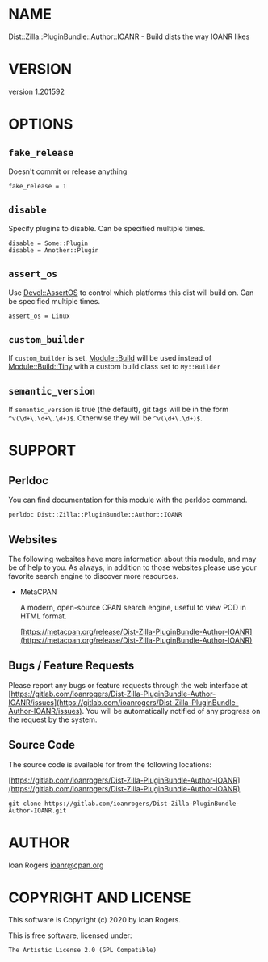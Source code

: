 # NAME

Dist::Zilla::PluginBundle::Author::IOANR - Build dists the way IOANR likes

# VERSION

version 1.201592

# OPTIONS

## `fake_release`

Doesn't commit or release anything

```
fake_release = 1
```

## `disable`

Specify plugins to disable. Can be specified multiple times.

```
disable = Some::Plugin
disable = Another::Plugin
```

## `assert_os`

Use [Devel::AssertOS](https://metacpan.org/pod/Devel%3A%3AAssertOS) to control which platforms this dist will build on.
Can be specified multiple times.

```
assert_os = Linux
```

## `custom_builder`

If `custom_builder` is set, [Module::Build](https://metacpan.org/pod/Module%3A%3ABuild) will be used instead of
[Module::Build::Tiny](https://metacpan.org/pod/Module%3A%3ABuild%3A%3ATiny) with a custom build class set to `My::Builder`

## `semantic_version`

If `semantic_version` is true (the default), git tags will be in the form
`^v(\d+\.\d+\.\d+)$`. Otherwise they will be `^v(\d+\.\d+)$`.

# SUPPORT

## Perldoc

You can find documentation for this module with the perldoc command.

```
perldoc Dist::Zilla::PluginBundle::Author::IOANR
```

## Websites

The following websites have more information about this module, and may be of help to you. As always,
in addition to those websites please use your favorite search engine to discover more resources.

- MetaCPAN

    A modern, open-source CPAN search engine, useful to view POD in HTML format.

    [https://metacpan.org/release/Dist-Zilla-PluginBundle-Author-IOANR](https://metacpan.org/release/Dist-Zilla-PluginBundle-Author-IOANR)

## Bugs / Feature Requests

Please report any bugs or feature requests through the web interface at [https://gitlab.com/ioanrogers/Dist-Zilla-PluginBundle-Author-IOANR/issues](https://gitlab.com/ioanrogers/Dist-Zilla-PluginBundle-Author-IOANR/issues).
You will be automatically notified of any progress on the request by the system.

## Source Code

The source code is available for from the following locations:

[https://gitlab.com/ioanrogers/Dist-Zilla-PluginBundle-Author-IOANR](https://gitlab.com/ioanrogers/Dist-Zilla-PluginBundle-Author-IOANR)

```
git clone https://gitlab.com/ioanrogers/Dist-Zilla-PluginBundle-Author-IOANR.git
```

# AUTHOR

Ioan Rogers <ioanr@cpan.org>

# COPYRIGHT AND LICENSE

This software is Copyright (c) 2020 by Ioan Rogers.

This is free software, licensed under:

```
The Artistic License 2.0 (GPL Compatible)
```
